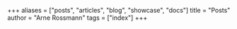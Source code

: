 +++
aliases = ["posts", "articles", "blog", "showcase", "docs"]
title = "Posts"
author = "Arne Rossmann"
tags = ["index"]
+++